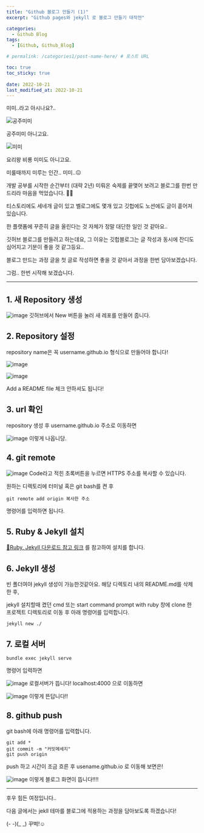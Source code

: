 ```yaml
---
title: "Github 블로그 만들기 (1)"
excerpt: "Github pages와 jekyll 로 블로그 만들기 대작전"

categories:
  - Github Blog
tags:
  - [Github, Github_Blog]

# permalink: /categories1/post-name-here/ # 포스트 URL

toc: true
toc_sticky: true
 
date: 2022-10-21
last_modified_at: 2022-10-21
---
```

미미..라고 아시나요?..


![공주미미](https://contents.lotteon.com/itemimage/_v031705/LM/88/04/27/51/04/14/0_/00/1/LM8804275104140_001_1.jpg/dims/resizef/720X720)

공주미미 아니고요.

![미미](https://cdn.ppomppu.co.kr/zboard/data3/2021/0616/20210616091301_pugbeusf.png)

요리왕 비룡 미미도 아니고요.

미룰때까지 미루는 인간.. 미미..😖

개발 공부를 시작한 순간부터 (대략 2년) 미뤄온 숙제를 끝맺어 보려고 블로그를 한번 만드리라 마음을 먹었습니다. 🤦‍♀️

티스토리에도 세네개 글이 있고 벨로그에도 몇개 있고 깃헙에도 노션에도 글이 흩어져 있습니다.

한 플랫폼에 꾸준히 글을 올린다는 것 자체가 정말 대단한 일인 것 같아요..

깃허브 블로그를 만들려고 하는데요, 그 이유는 깃헙블로그는 글 작성과 동시에 잔디도 심어지고 기분이 좋을 것 같그등요..

블로그 만드는 과정 글을 첫 글로 작성하면 좋을 것 같아서 과정을 한번 담아보겠습니다.

그럼.. 한번 시작해 보겠습니다.
***
## 1. 새 Repository 생성
![image](https://user-images.githubusercontent.com/80311884/223146927-3aa1849b-82b2-4d15-8f28-af12cca4bd9e.png)
깃허브에서 New 버튼을 눌러 새 레포를 만들어 줍니다.

## 2. Repository 설정
repository name은 꼭 username.github.io 형식으로 만들어야 합니다!

![image](https://user-images.githubusercontent.com/80311884/223147553-87caa69b-fa51-4979-bc7f-14eeab45a294.png)

![image](https://user-images.githubusercontent.com/80311884/223167333-6dfe2057-c704-4ef7-bee5-d25dc48e3f91.png)

Add a README file 체크 안하셔도 됩니다!

## 3. url 확인
repository 생성 후 username.github.io 주소로 이동하면

![image](https://user-images.githubusercontent.com/80311884/223167180-863f93e9-0b62-42ed-a794-a010d1ff53b1.png)
이렇게 나옵니당.

## 4. git remote
![image](https://user-images.githubusercontent.com/80311884/223148516-418e4732-2a88-4bbb-ad4f-99b869a673a3.png)
Code라고 적힌 초록버튼을 누르면 HTTPS 주소를 복사할 수 있습니다.

원하는 디렉토리에 터미널 혹은 git bash를 켠 후

`git remote add origin 복사한 주소`

명령어를 입력하면 됩니다.

## 5. Ruby & Jekyll 설치
[🔗Ruby, Jekyll 다운로드 참고 링크](https://ogaeng.com/jekyll-blog-install/) 를 참고하여 설치를 합니다.

## 6. Jekyll 생성
빈 폴더여야 jekyll 생성이 가능한것같아요. 해당 디렉토리 내의 README.md를 삭제한 후,

jekyll 설치할때 켰던 cmd 또는 start command prompt with ruby 창에 clone 한 프로젝트 디렉토리로 이동 후 아래 명령어를 입력합니다.

`jekyll new ./`

## 7. 로컬 서버
`bundle exec jekyll serve`

명령어 입력하면 

![image](https://user-images.githubusercontent.com/80311884/223173676-3b3944ee-1f5d-4245-8e43-ca8f6f4c2250.png)
로컬서버가 뜹니다!
localhost:4000 으로 이동하면

![image](https://user-images.githubusercontent.com/80311884/223173916-520ef518-9ffc-49ec-8f61-2be237705d7d.png)
이렇게 뜬답니다!!

## 8. github push
git bash에 아래 명령어를 입력합니다.
```
git add *
git commit -m "커밋메세지"
git push origin
```
push 하고 시간이 조금 흐른 후
usename.github.io 로 이동해 보면은!

![image](https://user-images.githubusercontent.com/80311884/223175928-be89bf5a-2663-4deb-8ab3-3a0fc2ce88f1.png)
이렇게 블로그 화면이 뜹니다!!!!

***
후우 힘든 여정입니다..

다음 글에서는 jekll 테마를 블로그에 적용하는 과정을 담아보도록 하겠습니다!

(- -)(_ _) 꾸벅!☺